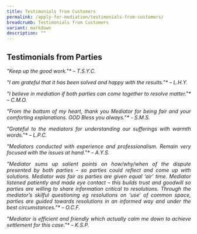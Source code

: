```yaml
---
title: Testimonials from Customers
permalink: /apply-for-mediation/testimonials-from-customers/
breadcrumb: Testimonials from Customers
variant: markdown
description: ""
---
```

## Testimonials from Parties

<p style="text-align: justify"><i>"Keep up the good work."*  – T.S.Y.C.</i></p>

<p style="text-align: justify"><i>"I am grateful that it has been solved and happy with the results."* – L.H.Y.</i></p>

<p style="text-align: justify"><i>"I believe in mediation if both parties can come together to resolve matter."* – C.M.O.</i></p>

<p style="text-align: justify"><i>"From the bottom of my heart, thank you Mediator for being fair and your comforting explanations. GOD Bless you always."* - S.M.S.</i></p>

<p style="text-align: justify"><i>"Grateful to the mediators for understanding our sufferings with warmth words."* – L.P.C.</i></p>

<p style="text-align: justify"><i>"Mediators conducted with experience and professionalism. Remain very focused with the issues at hand."* – A.Y.S.</i></p>

<p style="text-align: justify"><i>"Mediator sums up salient points on how/why/when of the dispute presented by both parties – so parties could reflect and come up with solutions. Mediator was fair as parties are given equal ‘air’ time. Mediator listened patiently and made eye contact – this builds trust and goodwill so parties are willing to share information critical to resolutions. Through the mediator’s skilful questioning eg resolutions on ‘use’ of common space, parties are guided towards resolutions in an informed way and under the best circumstances."* – O.C.F.</i></p>

<p style="text-align: justify"><i>"Mediator is efficient and friendly which actually calm me down to achieve settlement for this case."* – K.S.P.</i></p>
